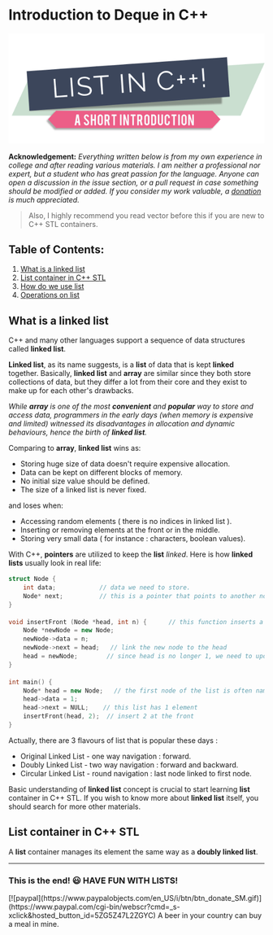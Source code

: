 # Introduction to Deque in C++

![](images/list.png)

**Acknowledgement:** *Everything written below is from my own experience in college and after reading various materials. I am neither a professional nor expert, but a student who has great passion for the language. Anyone can open a discussion in the issue section, or a pull request in case something should be modified or added. If you consider my work valuable, a [donation](#donation) is much appreciated.* 

> Also, I highly recommend you read vector before this if you are new to C++ STL containers.


## Table of Contents: 
1. [What is a linked list](#what-is-a-linked-list)
2. [List container in C++ STL](#list-container-in-c-stl)
3. [How do we use list](#how-do-we-use-list)
4. [Operations on list](#operations-on-list)

## What is a linked list

C++ and many other languages support a sequence of data structures called **linked list**.  

**Linked list**, as its name suggests, is a **list** of data that is kept **linked** together. Basically, **linked list** and **array** are similar since they both store collections of data, but they differ a lot from their core and they exist to make up for each other's drawbacks.   

_While **array** is one of the most **convenient** and **popular** way to store and access data, programmers in the early days (when memory is expensive and limited) witnessed its disadvantages in allocation and dynamic behaviours, hence the birth of **linked list**._  

Comparing to **array**, **linked list** wins as:   

* Storing huge size of data doesn't require expensive allocation.
* Data can be kept on different blocks of memory.
* No initial size value should be defined.
* The size of a linked list is never fixed.

and loses when:  

* Accessing random elements ( there is no indices in linked list ).
* Inserting or removing elements at the front or in the middle.
* Storing very small data ( for instance : characters, boolean values).  

With C++, **pointers** are utilized to keep the **list** *linked*. Here is how **linked lists** usually look in real life:  
```cpp
struct Node {
	int data;			 // data we need to store.
	Node* next;          // this is a pointer that points to another node.
} 

void insertFront (Node *head, int n) {      // this function inserts a node at the front 
	Node *newNode = new Node;
	newNode->data = n;
	newNode->next = head;   // link the new node to the head
	head = newNode;        // since head is no longer 1, we need to update it
}

int main() {
	Node* head = new Node;   // the first node of the list is often named "head"
	head->data = 1;
	head->next = NULL;    // this list has 1 element
	insertFront(head, 2);  // insert 2 at the front
}
```

Actually, there are 3 flavours of list that is popular these days : 

* Original Linked List - one way navigation : forward.
* Doubly Linked List - two way navigation : forward and backward.
* Circular Linked List - round navigation : last node linked to first node.

Basic understanding of **linked list** concept is crucial to start learning **list** container in C++ STL. If you wish to know more about **linked list** itself, you should search for more other materials.

## List container in C++ STL 

A **list** container manages its element the same way as a **doubly linked list**. 

----------
### This is the end! :smiley: HAVE FUN WITH LISTS!
<div id='donation'/>
[![paypal](https://www.paypalobjects.com/en_US/i/btn/btn_donate_SM.gif)](https://www.paypal.com/cgi-bin/webscr?cmd=_s-xclick&hosted_button_id=5ZG5Z47L2ZGYC)
A beer in your country can buy a meal in mine.
